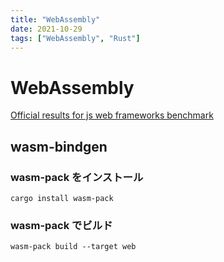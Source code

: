 ```yaml
---
title: "WebAssembly"
date: 2021-10-29
tags: ["WebAssembly", "Rust"]
---
```


# WebAssembly

[Official results for js web frameworks benchmark](https://krausest.github.io/js-framework-benchmark/)  

## wasm-bindgen

### wasm-pack をインストール

```
cargo install wasm-pack
```

### wasm-pack でビルド

```
wasm-pack build --target web
```
